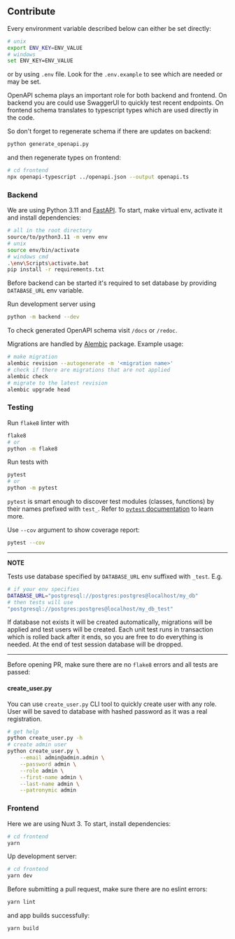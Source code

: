 ## Contribute

Every environment variable described below can either be set directly:

```sh
# unix
export ENV_KEY=ENV_VALUE
# windows
set ENV_KEY=ENV_VALUE
```

or by using `.env` file. Look for the `.env.example` to see which are needed or
may be set.

OpenAPI schema plays an important role for both backend and frontend. On backend
you are could use SwaggerUI to quickly test recent endpoints. On frontend schema
translates to typescript types which are used directly in the code.

So don't forget to regenerate schema if there are updates on backend:

```sh
python generate_openapi.py
```

and then regenerate types on frontend:

```sh
# cd frontend
npx openapi-typescript ../openapi.json --output openapi.ts
```

### Backend

We are using Python 3.11 and [FastAPI](https://fastapi.tiangolo.com/).
To start, make virtual env, activate it and install dependencies:

```sh
# all in the root directory
source/to/python3.11 -m venv env
# unix
source env/bin/activate
# windows cmd
.\env\Scripts\activate.bat
pip install -r requirements.txt
```

Before backend can be started it's required to set database by providing
`DATABASE_URL` env variable.

Run development server using

```sh
python -m backend --dev
```

To check generated OpenAPI schema visit `/docs` or `/redoc`.

Migrations are handled by
[Alembic](https://alembic.sqlalchemy.org/en/latest/) package. Example usage:

```sh
# make migration
alembic revision --autogenerate -m '<migration name>'
# check if there are migrations that are not applied
alembic check
# migrate to the latest revision
alembic upgrade head
```

### Testing

Run `flake8` linter with

```sh
flake8
# or
python -m flake8
```

Run tests with

```sh
pytest
# or
python -m pytest
```

`pytest` is smart enough to discover test modules (classes, functions) by their
names prefixed with `test_`. Refer to
[`pytest` documentation](https://docs.pytest.org/en/7.3.x/contents.html)
to learn more.

Use `--cov` argument to show coverage report:

```sh
pytest --cov
```

---

**NOTE**

Tests use database specified by `DATABASE_URL` env suffixed with `_test`. E.g.

```sh
# if your env specifies
DATABASE_URL="postgresql://postgres:postgres@localhost/my_db"
# then tests will use
"postgresql://postgres:postgres@localhost/my_db_test"
```

If database not exists it will be created automatically, migrations will
be applied and test users will be created. Each unit test runs in
transaction which is rolled back after it ends, so you are free to do
everything is needed. At the end of test session database will be dropped.

---

Before opening PR, make sure there are no `flake8` errors
and all tests are passed:

#### create_user.py

You can use `create_user.py` CLI tool to quickly create user with any role.
User will be saved to database with hashed password as it was a real
registration.

```sh
# get help
python create_user.py -h
# create admin user
python create_user.py \
    --email admin@admin.admin \
    --password admin \
    --role admin \
    --first-name admin \
    --last-name admin \
    --patronymic admin
```

### Frontend

Here we are using Nuxt 3. To start, install dependencies:

```sh
# cd frontend
yarn
```

Up development server:

```sh
# cd frontend
yarn dev
```

Before submitting a pull request, make sure there are no eslint errors:

```sh
yarn lint
```

and app builds successfully:

```sh
yarn build
```
